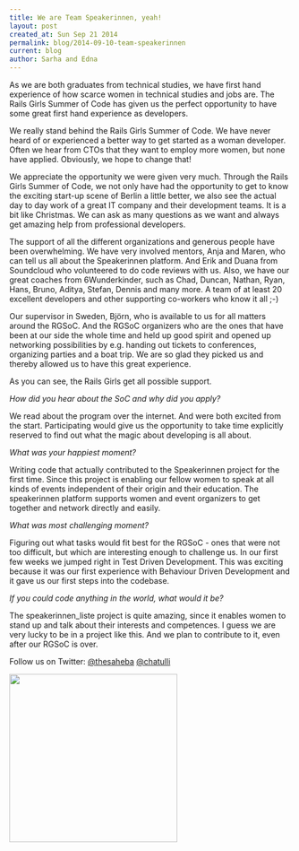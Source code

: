 ```yaml
---
title: We are Team Speakerinnen, yeah!
layout: post
created_at: Sun Sep 21 2014
permalink: blog/2014-09-10-team-speakerinnen
current: blog
author: Sarha and Edna
---
```


As we are both graduates from technical studies, we have first hand experience of how scarce women in technical studies and jobs are. The Rails Girls Summer of Code has given us the perfect opportunity to have some great first hand experience as developers.

We really stand behind the Rails Girls Summer of Code. We have never heard of or experienced a better way to get started as a woman developer. Often we hear from CTOs that they want to employ more women, but none have applied. Obviously, we hope to change that!

We appreciate the opportunity we were given very much. Through the Rails Girls Summer of Code, we not only have had the opportunity to get to know the exciting start-up scene of Berlin a little better, we also see the actual day to day work of a great IT company and their development teams. It is a bit like Christmas. We can ask as many questions as we want and always get amazing help from professional developers.

The support of all the different organizations and generous people have been overwhelming. We have very involved mentors, Anja and Maren, who can tell us all about the Speakerinnen platform. And Erik and Duana from Soundcloud who volunteered to do code reviews with us. Also, we have our great coaches from 6Wunderkinder, such as Chad, Duncan, Nathan, Ryan, Hans, Bruno, Aditya, Stefan, Dennis and many more. A team of at least 20 excellent developers and other supporting co-workers who know it all ;-)

Our supervisor in Sweden, Björn, who is available to us for all matters around the RGSoC. And the RGSoC organizers who are the ones that have been at our side the whole time and held up good spirit and opened up networking possibilities by e.g. handing out tickets to conferences, organizing parties and a boat trip. We are so glad they picked us and thereby allowed us to have this great experience.

As you can see, the Rails Girls get all possible support.

*How did you hear about the SoC and why did you apply?*

We read about the program over the internet. And were both excited from the start. Participating would give us the opportunity to take time explicitly reserved to find out what the magic about developing is all about.

*What was your happiest moment?*

Writing code that actually contributed to the Speakerinnen project for the first time. Since this project is enabling our fellow women to speak at all kinds of events independent of their origin and their education. The speakerinnen platform supports women and event organizers to get together and network directly and easily.

*What was most challenging moment?*

Figuring out what tasks would fit best for the RGSoC - ones that were not too difficult, but which are interesting enough to challenge us. In our first few weeks we jumped right in Test Driven Development. This was exciting because it was our first experience with Behaviour Driven Development and it gave us our first steps into the codebase.

*If you could code anything in the world, what would it be?*

The speakerinnen_liste project is quite amazing, since it enables women to stand up and talk about their interests and competences. I guess we are very lucky to be in a project like this. And we plan to contribute to it, even after our RGSoC is over.

Follow us on Twitter: [@thesaheba](https://twitter.com/TheSaHeBa) [@chatulli](https://twitter.com/chatulli)

<img src="https://speaki.hadar.uberspace.de/photo_blogpost.JPG" align="middle" height="300">
